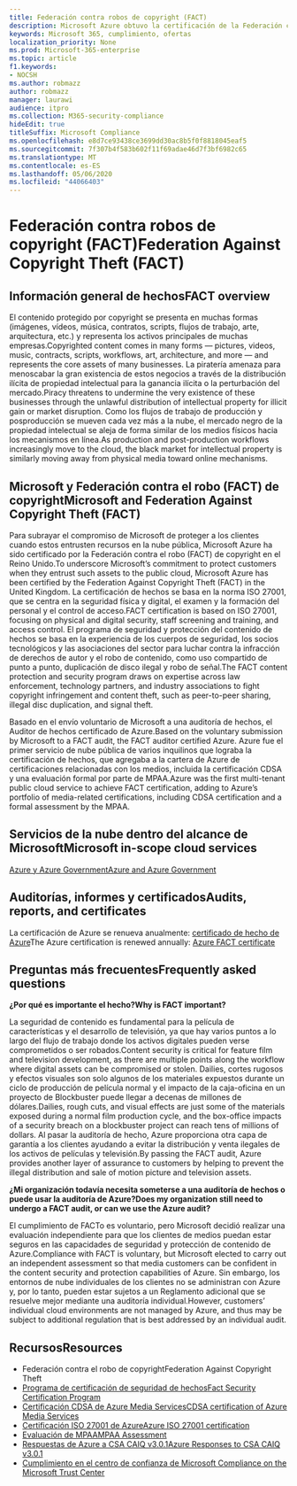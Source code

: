 ```yaml
---
title: Federación contra robos de copyright (FACT)
description: Microsoft Azure obtuvo la certificación de la Federación contra el robo de copyright en el Reino Unido.
keywords: Microsoft 365, cumplimiento, ofertas
localization_priority: None
ms.prod: Microsoft-365-enterprise
ms.topic: article
f1.keywords:
- NOCSH
ms.author: robmazz
author: robmazz
manager: laurawi
audience: itpro
ms.collection: M365-security-compliance
hideEdit: true
titleSuffix: Microsoft Compliance
ms.openlocfilehash: e8d7ce93438ce3699dd30ac8b5f0f8818045eaf5
ms.sourcegitcommit: 7f307b4f583b602f11f69adae46d7f3bf6982c65
ms.translationtype: MT
ms.contentlocale: es-ES
ms.lasthandoff: 05/06/2020
ms.locfileid: "44066403"
---
```

# <a name="federation-against-copyright-theft-fact"></a><span data-ttu-id="8d2ab-104">Federación contra robos de copyright (FACT)</span><span class="sxs-lookup"><span data-stu-id="8d2ab-104">Federation Against Copyright Theft (FACT)</span></span>

## <a name="fact-overview"></a><span data-ttu-id="8d2ab-105">Información general de hechos</span><span class="sxs-lookup"><span data-stu-id="8d2ab-105">FACT overview</span></span>

<span data-ttu-id="8d2ab-106">El contenido protegido por copyright se presenta en muchas formas (imágenes, vídeos, música, contratos, scripts, flujos de trabajo, arte, arquitectura, etc.) y representa los activos principales de muchas empresas.</span><span class="sxs-lookup"><span data-stu-id="8d2ab-106">Copyrighted content comes in many forms — pictures, videos, music, contracts, scripts, workflows, art, architecture, and more — and represents the core assets of many businesses.</span></span> <span data-ttu-id="8d2ab-107">La piratería amenaza para menoscabar la gran existencia de estos negocios a través de la distribución ilícita de propiedad intelectual para la ganancia ilícita o la perturbación del mercado.</span><span class="sxs-lookup"><span data-stu-id="8d2ab-107">Piracy threatens to undermine the very existence of these businesses through the unlawful distribution of intellectual property for illicit gain or market disruption.</span></span> <span data-ttu-id="8d2ab-108">Como los flujos de trabajo de producción y posproducción se mueven cada vez más a la nube, el mercado negro de la propiedad intelectual se aleja de forma similar de los medios físicos hacia los mecanismos en línea.</span><span class="sxs-lookup"><span data-stu-id="8d2ab-108">As production and post-production workflows increasingly move to the cloud, the black market for intellectual property is similarly moving away from physical media toward online mechanisms.</span></span>

## <a name="microsoft-and-federation-against-copyright-theft-fact"></a><span data-ttu-id="8d2ab-109">Microsoft y Federación contra el robo (FACT) de copyright</span><span class="sxs-lookup"><span data-stu-id="8d2ab-109">Microsoft and Federation Against Copyright Theft (FACT)</span></span>

<span data-ttu-id="8d2ab-110">Para subrayar el compromiso de Microsoft de proteger a los clientes cuando estos entrusten recursos en la nube pública, Microsoft Azure ha sido certificado por la Federación contra el robo (FACT) de copyright en el Reino Unido.</span><span class="sxs-lookup"><span data-stu-id="8d2ab-110">To underscore Microsoft’s commitment to protect customers when they entrust such assets to the public cloud, Microsoft Azure has been certified by the Federation Against Copyright Theft (FACT) in the United Kingdom.</span></span> <span data-ttu-id="8d2ab-111">La certificación de hechos se basa en la norma ISO 27001, que se centra en la seguridad física y digital, el examen y la formación del personal y el control de acceso.</span><span class="sxs-lookup"><span data-stu-id="8d2ab-111">FACT certification is based on ISO 27001, focusing on physical and digital security, staff screening and training, and access control.</span></span> <span data-ttu-id="8d2ab-112">El programa de seguridad y protección del contenido de hechos se basa en la experiencia de los cuerpos de seguridad, los socios tecnológicos y las asociaciones del sector para luchar contra la infracción de derechos de autor y el robo de contenido, como uso compartido de punto a punto, duplicación de disco ilegal y robo de señal.</span><span class="sxs-lookup"><span data-stu-id="8d2ab-112">The FACT content protection and security program draws on expertise across law enforcement, technology partners, and industry associations to fight copyright infringement and content theft, such as peer-to-peer sharing, illegal disc duplication, and signal theft.</span></span>

<span data-ttu-id="8d2ab-113">Basado en el envío voluntario de Microsoft a una auditoría de hechos, el Auditor de hechos certificado de Azure.</span><span class="sxs-lookup"><span data-stu-id="8d2ab-113">Based on the voluntary submission by Microsoft to a FACT audit, the FACT auditor certified Azure.</span></span> <span data-ttu-id="8d2ab-114">Azure fue el primer servicio de nube pública de varios inquilinos que lograba la certificación de hechos, que agregaba a la cartera de Azure de certificaciones relacionadas con los medios, incluida la certificación CDSA y una evaluación formal por parte de MPAA.</span><span class="sxs-lookup"><span data-stu-id="8d2ab-114">Azure was the first multi-tenant public cloud service to achieve FACT certification, adding to Azure’s portfolio of media-related certifications, including CDSA certification and a formal assessment by the MPAA.</span></span>

## <a name="microsoft-in-scope-cloud-services"></a><span data-ttu-id="8d2ab-115">Servicios de la nube dentro del alcance de Microsoft</span><span class="sxs-lookup"><span data-stu-id="8d2ab-115">Microsoft in-scope cloud services</span></span>

[<span data-ttu-id="8d2ab-116">Azure y Azure Government</span><span class="sxs-lookup"><span data-stu-id="8d2ab-116">Azure and Azure Government</span></span>](https://aka.ms/AzureCompliance)

## <a name="audits-reports-and-certificates"></a><span data-ttu-id="8d2ab-117">Auditorías, informes y certificados</span><span class="sxs-lookup"><span data-stu-id="8d2ab-117">Audits, reports, and certificates</span></span>

<span data-ttu-id="8d2ab-118">La certificación de Azure se renueva anualmente: [certificado de hecho de Azure](https://aka.ms/azurefactcert)</span><span class="sxs-lookup"><span data-stu-id="8d2ab-118">The Azure certification is renewed annually: [Azure FACT certificate](https://aka.ms/azurefactcert)</span></span>

## <a name="frequently-asked-questions"></a><span data-ttu-id="8d2ab-119">Preguntas más frecuentes</span><span class="sxs-lookup"><span data-stu-id="8d2ab-119">Frequently asked questions</span></span>

<span data-ttu-id="8d2ab-120">**¿Por qué es importante el hecho?**</span><span class="sxs-lookup"><span data-stu-id="8d2ab-120">**Why is FACT important?**</span></span>

<span data-ttu-id="8d2ab-121">La seguridad de contenido es fundamental para la película de características y el desarrollo de televisión, ya que hay varios puntos a lo largo del flujo de trabajo donde los activos digitales pueden verse comprometidos o ser robados.</span><span class="sxs-lookup"><span data-stu-id="8d2ab-121">Content security is critical for feature film and television development, as there are multiple points along the workflow where digital assets can be compromised or stolen.</span></span> <span data-ttu-id="8d2ab-122">Dailies, cortes rugosos y efectos visuales son solo algunos de los materiales expuestos durante un ciclo de producción de película normal y el impacto de la caja-oficina en un proyecto de Blockbuster puede llegar a decenas de millones de dólares.</span><span class="sxs-lookup"><span data-stu-id="8d2ab-122">Dailies, rough cuts, and visual effects are just some of the materials exposed during a normal film production cycle, and the box-office impacts of a security breach on a blockbuster project can reach tens of millions of dollars.</span></span> <span data-ttu-id="8d2ab-123">Al pasar la auditoría de hecho, Azure proporciona otra capa de garantía a los clientes ayudando a evitar la distribución y venta ilegales de los activos de películas y televisión.</span><span class="sxs-lookup"><span data-stu-id="8d2ab-123">By passing the FACT audit, Azure provides another layer of assurance to customers by helping to prevent the illegal distribution and sale of motion picture and television assets.</span></span>

<span data-ttu-id="8d2ab-124">**¿Mi organización todavía necesita someterse a una auditoría de hechos o puede usar la auditoría de Azure?**</span><span class="sxs-lookup"><span data-stu-id="8d2ab-124">**Does my organization still need to undergo a FACT audit, or can we use the Azure audit?**</span></span>

<span data-ttu-id="8d2ab-125">El cumplimiento de FACTo es voluntario, pero Microsoft decidió realizar una evaluación independiente para que los clientes de medios puedan estar seguros en las capacidades de seguridad y protección de contenido de Azure.</span><span class="sxs-lookup"><span data-stu-id="8d2ab-125">Compliance with FACT is voluntary, but Microsoft elected to carry out an independent assessment so that media customers can be confident in the content security and protection capabilities of Azure.</span></span> <span data-ttu-id="8d2ab-126">Sin embargo, los entornos de nube individuales de los clientes no se administran con Azure y, por lo tanto, pueden estar sujetos a un Reglamento adicional que se resuelve mejor mediante una auditoría individual.</span><span class="sxs-lookup"><span data-stu-id="8d2ab-126">However, customers’ individual cloud environments are not managed by Azure, and thus may be subject to additional regulation that is best addressed by an individual audit.</span></span>

## <a name="resources"></a><span data-ttu-id="8d2ab-127">Recursos</span><span class="sxs-lookup"><span data-stu-id="8d2ab-127">Resources</span></span>

- <span data-ttu-id="8d2ab-128">Federación contra el robo de copyright</span><span class="sxs-lookup"><span data-stu-id="8d2ab-128">Federation Against Copyright Theft</span></span>
- [<span data-ttu-id="8d2ab-129">Programa de certificación de seguridad de hechos</span><span class="sxs-lookup"><span data-stu-id="8d2ab-129">Fact Security Certification Program</span></span>](https://go.microsoft.com/fwlink/?linkid=2099508)
- [<span data-ttu-id="8d2ab-130">Certificación CDSA de Azure Media Services</span><span class="sxs-lookup"><span data-stu-id="8d2ab-130">CDSA certification of Azure Media Services</span></span>](https://aka.ms/cdsa-cert)
- [<span data-ttu-id="8d2ab-131">Certificación ISO 27001 de Azure</span><span class="sxs-lookup"><span data-stu-id="8d2ab-131">Azure ISO 27001 certification</span></span>](https://aka.ms/Azure-BSI-Cert)
- [<span data-ttu-id="8d2ab-132">Evaluación de MPAA</span><span class="sxs-lookup"><span data-stu-id="8d2ab-132">MPAA Assessment</span></span>](offering-mpaa.md)
- [<span data-ttu-id="8d2ab-133">Respuestas de Azure a CSA CAIQ v3.0.1</span><span class="sxs-lookup"><span data-stu-id="8d2ab-133">Azure Responses to CSA CAIQ v3.0.1</span></span>](https://aka.ms/csacaiqresponses)
- [<span data-ttu-id="8d2ab-134">Cumplimiento en el centro de confianza de Microsoft </span><span class="sxs-lookup"><span data-stu-id="8d2ab-134">Compliance on the Microsoft Trust Center</span></span>](https://www.microsoft.com/trust-center/compliance/compliance-overview)
